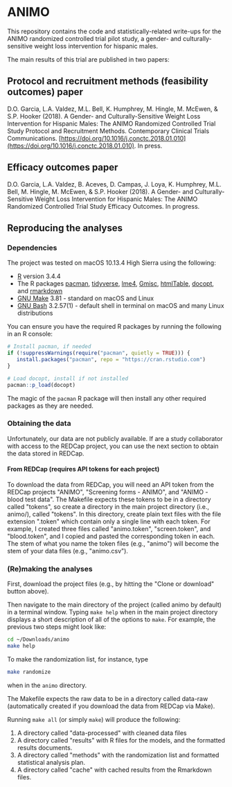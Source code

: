 # ANIMO

This repository contains the code and statistically-related write-ups for the ANIMO randomized controlled trial pilot study, a gender- and culturally-sensitive weight loss intervention for hispanic males.

The main results of this trial are published in two papers:

## Protocol and recruitment methods (feasibility outcomes) paper

D.O. Garcia, L.A. Valdez, M.L. Bell, K. Humphrey, M. Hingle, M. McEwen, & S.P. Hooker (2018). A Gender- and Culturally-Sensitive Weight Loss Intervention for Hispanic Males: The ANIMO Randomized Controlled Trial Study Protocol and Recruitment Methods. Contemporary Clinical Trials Communications. [https://doi.org/10.1016/j.conctc.2018.01.010](https://doi.org/10.1016/j.conctc.2018.01.010). In press.

## Efficacy outcomes paper

D.O. Garcia, L.A. Valdez, B. Aceves, D. Campas, J. Loya, K. Humphrey, M.L. Bell, M. Hingle, M. McEwen, & S.P. Hooker (2018). A Gender- and Culturally-Sensitive Weight Loss Intervention for Hispanic Males: The ANIMO Randomized Controlled Trial Study Efficacy Outcomes. In progress.

## Reproducing the analyses

### Dependencies

The project was tested on macOS 10.13.4 High Sierra using the following:

- [R](https://www.r-project.org/) version 3.4.4
- The R packages [pacman](http://trinker.github.io/pacman_dev/), [tidyverse](https://www.tidyverse.org/), [lme4](https://github.com/lme4/lme4), [Gmisc](https://github.com/gforge/Gmisc), [htmlTable](https://github.com/gforge/htmlTable), [docopt](https://github.com/docopt/docopt.R), and [rmarkdown](https://rmarkdown.rstudio.com/)
- [GNU Make](https://www.gnu.org/software/make/) 3.81 - standard on macOS and Linux
- [GNU Bash](https://www.gnu.org/software/bash/) 3.2.57(1) - default shell in terminal on macOS and many Linux distributions

You can ensure you have the required R packages by running the following in an R console:

```r
# Install pacman, if needed
if (!suppressWarnings(require("pacman", quietly = TRUE))) {
   install.packages("pacman", repo = "https://cran.rstudio.com")
}

# Load docopt, install if not installed
pacman::p_load(docopt)
```

The magic of the `pacman` R package will then install any other required packages as they are needed.

### Obtaining the data

Unfortunately, our data are not publicly available. If are a study collaborator with access to the REDCap project, you can use the next section to obtain the data stored in REDCap.

#### From REDCap (requires API tokens for each project)

To download the data from REDCap, you will need an API token from the REDCap projects "ANIMO", "Screening forms -  ANIMO", and "ANIMO - blood test data". The Makefile expects these tokens to be in a directory called "tokens", so create a directory in the main project directory (i.e., animo/), called "tokens". In this directory, create plain text files with the file extension ".token" which contain only a single line with each token. For example, I created three files called "animo.token", "screen.token", and "blood.token", and I copied and pasted the corresponding token in each. The stem of what you name the token files (e.g., "animo") will become the stem of your data files (e.g., "animo.csv").

### (Re)making the analyses

First, download the project files (e.g., by hitting the "Clone or download" button above).

Then navigate to the main directory of the project (called animo by default) in a terminal window. Typing `make help` when in the main project directory displays a short description of all of the options to `make`. For example, the previous two steps might look like:

```bash
cd ~/Downloads/animo
make help
```

To make the randomization list, for instance, type

```bash
make randomize
```

when in the `animo` directory.

The Makefile expects the raw data to be in a directory called data-raw (automatically created if you download the data from REDCap via Make).

Running `make all` (or simply `make`) will produce the following:

1. A directory called "data-processed" with cleaned data files
2. A directory called "results" with R files for the models, and the formatted results documents.
3. A directory called "methods" with the randomization list and formatted statistical analysis plan.
4. A directory called "cache" with cached results from the Rmarkdown files.
